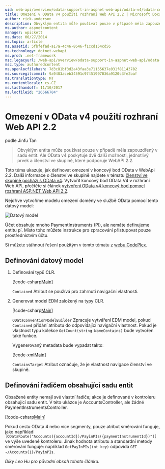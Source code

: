 ```yaml
---
uid: web-api/overview/odata-support-in-aspnet-web-api/odata-v4/odata-containment-in-web-api-22
title: Omezení v OData v4 použití rozhraní Web API 2.2 | Microsoft Docs
author: rick-anderson
description: Obvyklým entita může používat pouze v případě měla zapouzdřený v sadu entit. Ale OData v4 poskytuje dvě další možnosti, jednotlivý prvek a Con...
ms.author: aspnetcontent
manager: wpickett
ms.date: 06/27/2014
ms.topic: article
ms.assetid: 5fbfefad-a17a-4c46-8646-f1ccd154cd56
ms.technology: dotnet-webapi
ms.prod: .net-framework
msc.legacyurl: /web-api/overview/odata-support-in-aspnet-web-api/odata-v4/odata-containment-in-web-api-22
msc.type: authoredcontent
ms.openlocfilehash: 7d3c81bf3d2a43faa3e71155637e031f81143782
ms.sourcegitcommit: 9a9483aceb34591c97451997036a9120c3fe2baf
ms.translationtype: MT
ms.contentlocale: cs-CZ
ms.lasthandoff: 11/10/2017
ms.locfileid: "26566704"
---
```

<a name="containment-in-odata-v4-using-web-api-22"></a>Omezení v OData v4 použití rozhraní Web API 2.2
====================
podle Jinfu Tan

> Obvyklým entita může používat pouze v případě měla zapouzdřený v sadu entit. Ale OData v4 poskytuje dvě další možnosti, jednotlivý prvek a členství ve skupině, které podporuje WebAPI 2.2.


Toto téma ukazuje, jak definovat omezení v koncový bod OData v WebApi 2.2. Další informace o členství ve skupině najdete v tématu [členství ve skupině pochází s OData v4](https://blogs.msdn.com/b/odatateam/archive/2014/03/13/containment-is-coming-with-odata-v4.aspx). Vytvořit koncový bod OData V4 v rozhraní Web API, přečtěte si článek [vytvoření OData v4 koncový bod pomocí rozhraní ASP.NET Web API 2.2](create-an-odata-v4-endpoint.md).

Nejdříve vytvoříme modelu omezení domény ve službě OData pomocí tento datový model:

![Datový model](odata-containment-in-web-api-22/_static/image1.png)

Účet obsahuje mnoho PaymentInstruments (PI), ale nemáte definujeme entitu pí. Místo toho můžete instrukce pro zpracování přistupovat pouze prostřednictvím účtu.

Si můžete stáhnout řešení použitým v tomto tématu z [webu CodePlex](https://aspnet.codeplex.com/SourceControl/latest#Samples/WebApi/OData/v4/ODataContainmentSample/).

## <a name="defining-the-data-model"></a>Definování datový model

1. Definování typů CLR.

    [!code-csharp[Main](odata-containment-in-web-api-22/samples/sample1.cs)]

    `Contained` Atribut se používá pro zahrnutí navigační vlastnosti.
2. Generovat model EDM založený na typy CLR.

    [!code-csharp[Main](odata-containment-in-web-api-22/samples/sample2.cs)]

    `ODataConventionModelBuilder` Zpracuje vytváření EDM model, pokud `Contained` přidání atributu do odpovídající navigační vlastnost. Pokud je vlastnost typu kolekce `GetCount(string NameContains)` bude vytvořen také funkce.

    Vygenerovaný metadata bude vypadat takto:

    [!code-xml[Main](odata-containment-in-web-api-22/samples/sample3.xml?highlight=10)]

    `ContainsTarget` Atribut označuje, že je vlastnost navigace členství ve skupině.

## <a name="define-the-containing-entity-set-controller"></a>Definování řadičem obsahující sadu entit

Obsažené entity nemají své vlastní řadiče; akce je definované v kontroleru obsahující sadu entit. V této ukázce je AccountsController, ale žádné PaymentInstrumentsController.

[!code-csharp[Main](odata-containment-in-web-api-22/samples/sample4.cs)]

Pokud cestu OData 4 nebo více segmenty, pouze atribut směrování funguje, jako například `[ODataRoute("Accounts({accountId})/PayinPIs({paymentInstrumentId})")]` ve výše uvedené kontroleru. Jinak hodnota atributu a standardní metody směrování funguje: například `GetPayInPIs(int key)` odpovídá `GET ~/Accounts(1)/PayinPIs`.

*Díky Leo Hu pro původní obsah tohoto článku.*

